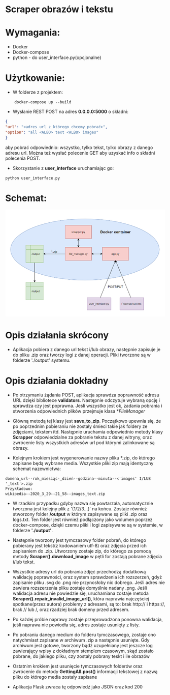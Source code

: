 # Scraper obrazów i tekstu

# Wymagania:
- Docker
- Docker-compose
- python - do user_interface.py(opcjonalne)

# Użytkowanie:
- W folderze z projektem: 
```
    docker-compose up --build
```

- Wysłanie REST POST na adres **0.0.0.0:5000** o składni:
```json
{
"url": "<adres_url_z_którego_chcemy_pobrać>",
"option": "all <ALBO> text <ALBO> images"
}
```
aby pobrać odpowiednio: wszystko, tylko tekst, tylko obrazy z danego adresu url. Można też wysłać polecenie GET aby
uzyskać info o składni polecenia POST.

- Skorzystanie z **user_interface** uruchamiając go:
```shell script
python user_interface.py
```

# Schemat:
![schemat](./schema.png)


# Opis działania skrócony
- Aplikacja pobiera z danego url tekst i/lub obrazy, następnie zapisuje je do pliku .zip oraz tworzy logi z danej
operacji. Pliki tworzone są w folderze './output' systemu.

# Opis działania dokładny
- Po otrzymaniu żądania POST, aplikacja sprawdza poprawność adresu URL dzięki bibliotece **validators**.
Następnie odczytuje wybraną opcję i sprawdza czy jest poprawna. Jeśli wszystko jest ok, zadania pobrania i stworzenia
odpowiednich plików przejmuje klasa **FileManager*

- Główną metodą tej klasy jest **save_to_zip**. Początkowo upewnia się, że po poprzednim pobieraniu nie zostały 
śmieci takie jak foldery ze zdjęciami, tekstem itd. Następnie uruchamia odpowiednio metody klasy **Scrapper** 
odpowiedzialne za pobranie tekstu z danej witryny, oraz zwrócenie listy wszystkich adresów url pod którymi zalinkowane
są obrazy.

- Kolejnym krokiem jest wygenerowanie nazwy pliku *.zip, do którego zapisane będą wybrane media. Wszystkie pliki
zip mają identyczny schemat nazewnictwa:
```shell script
domena_url--rok_miesiąc-_dzień--godzina--minuta--<'images' I/LUB '_text'>.zip
Przykładowo:
wikipedia--2020_3_29--21_58--images_text.zip
```
- W rzadkim przypadku gdyby nazwa się powtarzała, automatycznie tworzona jest kolejny plik z '(1/2/3...)' na końcu.
Zostaje również stworzony folder **/output** w którym zapisywane są pliki .zip oraz logs.txt. Ten folder
jest również podłączony jako wolumen poprzez docker-compose, dzięki czemu pliki i logi zapisywane są w systemie,
w folderze **'./output'**.

- Następnie tworzony jest tymczasowy folder pobrań, do którego pobierany jest tekst(z kodowaniem utf-8) oraz zdjęcia przed
ich zapisaniem do .zip.
Utworzony zostaje zip, do którego za pomocą metody **Scraper().download_image** w pętli for zostają pobrane zdjęcia
i/lub tekst. 

- Wszystkie adresy url do pobrania zdjęć przechodzą dodatkową walidację poprawności, oraz system sprawdzenia ich
rozszerzeń, gdyż zapisanie pliku .svg do .png nie przynosłoby nic dobrego. Jeśli adres nie zawiera rozszerzenia pliku
zostaje domyślnie nadany .png.
Jeśli walidacja adresu nie powiedzie się, uruchamiana zostaje metoda **Scraper().repair_invalid_image_url()**,
która naprawia najczęściej spotkane(przez autora) problemy z adresami, są to: brak http:// i https://, brak
// lub /, oraz rzadziej brak domeny przed adresem.

- Po każdej próbie naprawy zostaje przeprowadzona ponowna walidacja, jeśli naprawa nie powiodła się, adres zostaje 
usunięty z listy.

- Po pobraniu danego medium do folderu tymczasowego, zostaje ono natychmiast zapisane w archiwum .zip a następnie 
usunięte. Gdy archiwum jest gotowe, tworzony bądź uzupełniany jest jeszcze log zawierający wpisy z dokładnym
stemplem czasowym, skąd zostało pobrane, do jakiego pliku, czy zostały pobrany teskt i ile obrazów

- Ostatnim krokiem jest usunięcie tymczasowych folderów oraz zwrócenie do metody **GettingAll.post()** informacji
tekstowej z nazwą pliku do którego media zostały zapisane

- Aplikacja Flask zwraca tę odpowiedź jako JSON oraz kod 200

